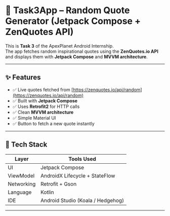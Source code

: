 # 📱 Task3App – Random Quote Generator (Jetpack Compose + ZenQuotes API)

This is **Task 3** of the ApexPlanet Android Internship.  
The app fetches random inspirational quotes using the **ZenQuotes.io API** and displays them with **Jetpack Compose** and **MVVM architecture**.

---

## ✨ Features

- ✅ Live quotes fetched from [https://zenquotes.io/api/random](https://zenquotes.io/api/random)
- ✅ Built with **Jetpack Compose**
- ✅ Uses **Retrofit2** for HTTP calls
- ✅ Clean **MVVM architecture**
- ✅ Simple Material UI
- ✅ Button to fetch a new quote instantly

---

## 🧠 Tech Stack

| Layer       | Tools Used                           |
|-------------|--------------------------------------|
| UI          | Jetpack Compose                      |
| ViewModel   | AndroidX Lifecycle + StateFlow       |
| Networking  | Retrofit + Gson                      |
| Language    | Kotlin                               |
| IDE         | Android Studio (Koala / Hedgehog)    |

---
